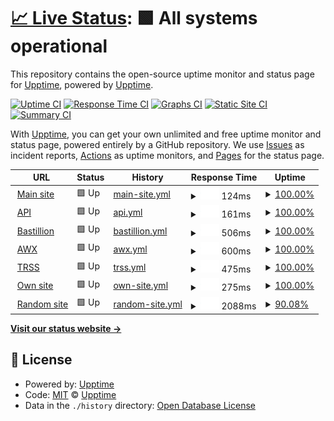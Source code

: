 # [📈 Live Status](https://upptime.github.io/upptime): <!--live status--> **🟩 All systems operational**

This repository contains the open-source uptime monitor and status page for [Upptime](https://upptime.js.org), powered by [Upptime](https://github.com/upptime/upptime).

[![Uptime CI](https://github.com/koj-co/upptime/workflows/Uptime%20CI/badge.svg)](https://github.com/koj-co/upptime/actions?query=workflow%3A%22Uptime+CI%22)
[![Response Time CI](https://github.com/koj-co/upptime/workflows/Response%20Time%20CI/badge.svg)](https://github.com/koj-co/upptime/actions?query=workflow%3A%22Response+Time+CI%22)
[![Graphs CI](https://github.com/koj-co/upptime/workflows/Graphs%20CI/badge.svg)](https://github.com/koj-co/upptime/actions?query=workflow%3A%22Graphs+CI%22)
[![Static Site CI](https://github.com/koj-co/upptime/workflows/Static%20Site%20CI/badge.svg)](https://github.com/koj-co/upptime/actions?query=workflow%3A%22Static+Site+CI%22)
[![Summary CI](https://github.com/koj-co/upptime/workflows/Summary%20CI/badge.svg)](https://github.com/koj-co/upptime/actions?query=workflow%3A%22Summary+CI%22)

With [Upptime](https://upptime.js.org), you can get your own unlimited and free uptime monitor and status page, powered entirely by a GitHub repository. We use [Issues](https://github.com/upptime/upptime/issues) as incident reports, [Actions](https://github.com/upptime/upptime/actions) as uptime monitors, and [Pages](https://upptime.github.io/upptime) for the status page.

<!--start: status pages-->
<!-- This summary is generated by Upptime (https://github.com/upptime/upptime) -->
<!-- Do not edit this manually, your changes will be overwritten -->
<!-- prettier-ignore -->
| URL | Status | History | Response Time | Uptime |
| --- | ------ | ------- | ------------- | ------ |
| <img alt="" src="https://favicons.githubusercontent.com/adoptopenjdk.net" height="13"> [Main site](https://adoptopenjdk.net) | 🟩 Up | [main-site.yml](https://github.com/sxa/aoupptime/commits/HEAD/history/main-site.yml) | <details><summary><img alt="Response time graph" src="./graphs/main-site/response-time-week.png" height="20"> 124ms</summary><br><a href="https://upptime.github.io/upptime/history/main-site"><img alt="Response time 131" src="https://img.shields.io/endpoint?url=https%3A%2F%2Fraw.githubusercontent.com%2Fsxa%2Faoupptime%2FHEAD%2Fapi%2Fmain-site%2Fresponse-time.json"></a><br><a href="https://upptime.github.io/upptime/history/main-site"><img alt="24-hour response time 95" src="https://img.shields.io/endpoint?url=https%3A%2F%2Fraw.githubusercontent.com%2Fsxa%2Faoupptime%2FHEAD%2Fapi%2Fmain-site%2Fresponse-time-day.json"></a><br><a href="https://upptime.github.io/upptime/history/main-site"><img alt="7-day response time 124" src="https://img.shields.io/endpoint?url=https%3A%2F%2Fraw.githubusercontent.com%2Fsxa%2Faoupptime%2FHEAD%2Fapi%2Fmain-site%2Fresponse-time-week.json"></a><br><a href="https://upptime.github.io/upptime/history/main-site"><img alt="30-day response time 110" src="https://img.shields.io/endpoint?url=https%3A%2F%2Fraw.githubusercontent.com%2Fsxa%2Faoupptime%2FHEAD%2Fapi%2Fmain-site%2Fresponse-time-month.json"></a><br><a href="https://upptime.github.io/upptime/history/main-site"><img alt="1-year response time 127" src="https://img.shields.io/endpoint?url=https%3A%2F%2Fraw.githubusercontent.com%2Fsxa%2Faoupptime%2FHEAD%2Fapi%2Fmain-site%2Fresponse-time-year.json"></a></details> | <details><summary><a href="https://upptime.github.io/upptime/history/main-site">100.00%</a></summary><a href="https://upptime.github.io/upptime/history/main-site"><img alt="All-time uptime 100.00%" src="https://img.shields.io/endpoint?url=https%3A%2F%2Fraw.githubusercontent.com%2Fsxa%2Faoupptime%2FHEAD%2Fapi%2Fmain-site%2Fuptime.json"></a><br><a href="https://upptime.github.io/upptime/history/main-site"><img alt="24-hour uptime 100.00%" src="https://img.shields.io/endpoint?url=https%3A%2F%2Fraw.githubusercontent.com%2Fsxa%2Faoupptime%2FHEAD%2Fapi%2Fmain-site%2Fuptime-day.json"></a><br><a href="https://upptime.github.io/upptime/history/main-site"><img alt="7-day uptime 100.00%" src="https://img.shields.io/endpoint?url=https%3A%2F%2Fraw.githubusercontent.com%2Fsxa%2Faoupptime%2FHEAD%2Fapi%2Fmain-site%2Fuptime-week.json"></a><br><a href="https://upptime.github.io/upptime/history/main-site"><img alt="30-day uptime 100.00%" src="https://img.shields.io/endpoint?url=https%3A%2F%2Fraw.githubusercontent.com%2Fsxa%2Faoupptime%2FHEAD%2Fapi%2Fmain-site%2Fuptime-month.json"></a><br><a href="https://upptime.github.io/upptime/history/main-site"><img alt="1-year uptime 100.00%" src="https://img.shields.io/endpoint?url=https%3A%2F%2Fraw.githubusercontent.com%2Fsxa%2Faoupptime%2FHEAD%2Fapi%2Fmain-site%2Fuptime-year.json"></a></details>
| <img alt="" src="https://favicons.githubusercontent.com/api.adoptopenjdk.net" height="13"> [API](https://api.adoptopenjdk.net) | 🟩 Up | [api.yml](https://github.com/sxa/aoupptime/commits/HEAD/history/api.yml) | <details><summary><img alt="Response time graph" src="./graphs/api/response-time-week.png" height="20"> 161ms</summary><br><a href="https://upptime.github.io/upptime/history/api"><img alt="Response time 241" src="https://img.shields.io/endpoint?url=https%3A%2F%2Fraw.githubusercontent.com%2Fsxa%2Faoupptime%2FHEAD%2Fapi%2Fapi%2Fresponse-time.json"></a><br><a href="https://upptime.github.io/upptime/history/api"><img alt="24-hour response time 65" src="https://img.shields.io/endpoint?url=https%3A%2F%2Fraw.githubusercontent.com%2Fsxa%2Faoupptime%2FHEAD%2Fapi%2Fapi%2Fresponse-time-day.json"></a><br><a href="https://upptime.github.io/upptime/history/api"><img alt="7-day response time 161" src="https://img.shields.io/endpoint?url=https%3A%2F%2Fraw.githubusercontent.com%2Fsxa%2Faoupptime%2FHEAD%2Fapi%2Fapi%2Fresponse-time-week.json"></a><br><a href="https://upptime.github.io/upptime/history/api"><img alt="30-day response time 173" src="https://img.shields.io/endpoint?url=https%3A%2F%2Fraw.githubusercontent.com%2Fsxa%2Faoupptime%2FHEAD%2Fapi%2Fapi%2Fresponse-time-month.json"></a><br><a href="https://upptime.github.io/upptime/history/api"><img alt="1-year response time 177" src="https://img.shields.io/endpoint?url=https%3A%2F%2Fraw.githubusercontent.com%2Fsxa%2Faoupptime%2FHEAD%2Fapi%2Fapi%2Fresponse-time-year.json"></a></details> | <details><summary><a href="https://upptime.github.io/upptime/history/api">100.00%</a></summary><a href="https://upptime.github.io/upptime/history/api"><img alt="All-time uptime 99.99%" src="https://img.shields.io/endpoint?url=https%3A%2F%2Fraw.githubusercontent.com%2Fsxa%2Faoupptime%2FHEAD%2Fapi%2Fapi%2Fuptime.json"></a><br><a href="https://upptime.github.io/upptime/history/api"><img alt="24-hour uptime 100.00%" src="https://img.shields.io/endpoint?url=https%3A%2F%2Fraw.githubusercontent.com%2Fsxa%2Faoupptime%2FHEAD%2Fapi%2Fapi%2Fuptime-day.json"></a><br><a href="https://upptime.github.io/upptime/history/api"><img alt="7-day uptime 100.00%" src="https://img.shields.io/endpoint?url=https%3A%2F%2Fraw.githubusercontent.com%2Fsxa%2Faoupptime%2FHEAD%2Fapi%2Fapi%2Fuptime-week.json"></a><br><a href="https://upptime.github.io/upptime/history/api"><img alt="30-day uptime 100.00%" src="https://img.shields.io/endpoint?url=https%3A%2F%2Fraw.githubusercontent.com%2Fsxa%2Faoupptime%2FHEAD%2Fapi%2Fapi%2Fuptime-month.json"></a><br><a href="https://upptime.github.io/upptime/history/api"><img alt="1-year uptime 99.99%" src="https://img.shields.io/endpoint?url=https%3A%2F%2Fraw.githubusercontent.com%2Fsxa%2Faoupptime%2FHEAD%2Fapi%2Fapi%2Fuptime-year.json"></a></details>
| <img alt="" src="https://favicons.githubusercontent.com/bastillion.adoptopenjdk.net" height="13"> [Bastillion](https://bastillion.adoptopenjdk.net:8443) | 🟩 Up | [bastillion.yml](https://github.com/sxa/aoupptime/commits/HEAD/history/bastillion.yml) | <details><summary><img alt="Response time graph" src="./graphs/bastillion/response-time-week.png" height="20"> 506ms</summary><br><a href="https://upptime.github.io/upptime/history/bastillion"><img alt="Response time 494" src="https://img.shields.io/endpoint?url=https%3A%2F%2Fraw.githubusercontent.com%2Fsxa%2Faoupptime%2FHEAD%2Fapi%2Fbastillion%2Fresponse-time.json"></a><br><a href="https://upptime.github.io/upptime/history/bastillion"><img alt="24-hour response time 391" src="https://img.shields.io/endpoint?url=https%3A%2F%2Fraw.githubusercontent.com%2Fsxa%2Faoupptime%2FHEAD%2Fapi%2Fbastillion%2Fresponse-time-day.json"></a><br><a href="https://upptime.github.io/upptime/history/bastillion"><img alt="7-day response time 506" src="https://img.shields.io/endpoint?url=https%3A%2F%2Fraw.githubusercontent.com%2Fsxa%2Faoupptime%2FHEAD%2Fapi%2Fbastillion%2Fresponse-time-week.json"></a><br><a href="https://upptime.github.io/upptime/history/bastillion"><img alt="30-day response time 486" src="https://img.shields.io/endpoint?url=https%3A%2F%2Fraw.githubusercontent.com%2Fsxa%2Faoupptime%2FHEAD%2Fapi%2Fbastillion%2Fresponse-time-month.json"></a><br><a href="https://upptime.github.io/upptime/history/bastillion"><img alt="1-year response time 495" src="https://img.shields.io/endpoint?url=https%3A%2F%2Fraw.githubusercontent.com%2Fsxa%2Faoupptime%2FHEAD%2Fapi%2Fbastillion%2Fresponse-time-year.json"></a></details> | <details><summary><a href="https://upptime.github.io/upptime/history/bastillion">100.00%</a></summary><a href="https://upptime.github.io/upptime/history/bastillion"><img alt="All-time uptime 99.98%" src="https://img.shields.io/endpoint?url=https%3A%2F%2Fraw.githubusercontent.com%2Fsxa%2Faoupptime%2FHEAD%2Fapi%2Fbastillion%2Fuptime.json"></a><br><a href="https://upptime.github.io/upptime/history/bastillion"><img alt="24-hour uptime 100.00%" src="https://img.shields.io/endpoint?url=https%3A%2F%2Fraw.githubusercontent.com%2Fsxa%2Faoupptime%2FHEAD%2Fapi%2Fbastillion%2Fuptime-day.json"></a><br><a href="https://upptime.github.io/upptime/history/bastillion"><img alt="7-day uptime 100.00%" src="https://img.shields.io/endpoint?url=https%3A%2F%2Fraw.githubusercontent.com%2Fsxa%2Faoupptime%2FHEAD%2Fapi%2Fbastillion%2Fuptime-week.json"></a><br><a href="https://upptime.github.io/upptime/history/bastillion"><img alt="30-day uptime 100.00%" src="https://img.shields.io/endpoint?url=https%3A%2F%2Fraw.githubusercontent.com%2Fsxa%2Faoupptime%2FHEAD%2Fapi%2Fbastillion%2Fuptime-month.json"></a><br><a href="https://upptime.github.io/upptime/history/bastillion"><img alt="1-year uptime 100.00%" src="https://img.shields.io/endpoint?url=https%3A%2F%2Fraw.githubusercontent.com%2Fsxa%2Faoupptime%2FHEAD%2Fapi%2Fbastillion%2Fuptime-year.json"></a></details>
| <img alt="" src="https://favicons.githubusercontent.com/awx.adoptopenjdk.net" height="13"> [AWX](https://awx.adoptopenjdk.net) | 🟩 Up | [awx.yml](https://github.com/sxa/aoupptime/commits/HEAD/history/awx.yml) | <details><summary><img alt="Response time graph" src="./graphs/awx/response-time-week.png" height="20"> 600ms</summary><br><a href="https://upptime.github.io/upptime/history/awx"><img alt="Response time 593" src="https://img.shields.io/endpoint?url=https%3A%2F%2Fraw.githubusercontent.com%2Fsxa%2Faoupptime%2FHEAD%2Fapi%2Fawx%2Fresponse-time.json"></a><br><a href="https://upptime.github.io/upptime/history/awx"><img alt="24-hour response time 474" src="https://img.shields.io/endpoint?url=https%3A%2F%2Fraw.githubusercontent.com%2Fsxa%2Faoupptime%2FHEAD%2Fapi%2Fawx%2Fresponse-time-day.json"></a><br><a href="https://upptime.github.io/upptime/history/awx"><img alt="7-day response time 600" src="https://img.shields.io/endpoint?url=https%3A%2F%2Fraw.githubusercontent.com%2Fsxa%2Faoupptime%2FHEAD%2Fapi%2Fawx%2Fresponse-time-week.json"></a><br><a href="https://upptime.github.io/upptime/history/awx"><img alt="30-day response time 597" src="https://img.shields.io/endpoint?url=https%3A%2F%2Fraw.githubusercontent.com%2Fsxa%2Faoupptime%2FHEAD%2Fapi%2Fawx%2Fresponse-time-month.json"></a><br><a href="https://upptime.github.io/upptime/history/awx"><img alt="1-year response time 591" src="https://img.shields.io/endpoint?url=https%3A%2F%2Fraw.githubusercontent.com%2Fsxa%2Faoupptime%2FHEAD%2Fapi%2Fawx%2Fresponse-time-year.json"></a></details> | <details><summary><a href="https://upptime.github.io/upptime/history/awx">100.00%</a></summary><a href="https://upptime.github.io/upptime/history/awx"><img alt="All-time uptime 100.00%" src="https://img.shields.io/endpoint?url=https%3A%2F%2Fraw.githubusercontent.com%2Fsxa%2Faoupptime%2FHEAD%2Fapi%2Fawx%2Fuptime.json"></a><br><a href="https://upptime.github.io/upptime/history/awx"><img alt="24-hour uptime 100.00%" src="https://img.shields.io/endpoint?url=https%3A%2F%2Fraw.githubusercontent.com%2Fsxa%2Faoupptime%2FHEAD%2Fapi%2Fawx%2Fuptime-day.json"></a><br><a href="https://upptime.github.io/upptime/history/awx"><img alt="7-day uptime 100.00%" src="https://img.shields.io/endpoint?url=https%3A%2F%2Fraw.githubusercontent.com%2Fsxa%2Faoupptime%2FHEAD%2Fapi%2Fawx%2Fuptime-week.json"></a><br><a href="https://upptime.github.io/upptime/history/awx"><img alt="30-day uptime 100.00%" src="https://img.shields.io/endpoint?url=https%3A%2F%2Fraw.githubusercontent.com%2Fsxa%2Faoupptime%2FHEAD%2Fapi%2Fawx%2Fuptime-month.json"></a><br><a href="https://upptime.github.io/upptime/history/awx"><img alt="1-year uptime 100.00%" src="https://img.shields.io/endpoint?url=https%3A%2F%2Fraw.githubusercontent.com%2Fsxa%2Faoupptime%2FHEAD%2Fapi%2Fawx%2Fuptime-year.json"></a></details>
| <img alt="" src="https://favicons.githubusercontent.com/trss.adoptopenjdk.net" height="13"> [TRSS](https://trss.adoptopenjdk.net) | 🟩 Up | [trss.yml](https://github.com/sxa/aoupptime/commits/HEAD/history/trss.yml) | <details><summary><img alt="Response time graph" src="./graphs/trss/response-time-week.png" height="20"> 475ms</summary><br><a href="https://upptime.github.io/upptime/history/trss"><img alt="Response time 498" src="https://img.shields.io/endpoint?url=https%3A%2F%2Fraw.githubusercontent.com%2Fsxa%2Faoupptime%2FHEAD%2Fapi%2Ftrss%2Fresponse-time.json"></a><br><a href="https://upptime.github.io/upptime/history/trss"><img alt="24-hour response time 392" src="https://img.shields.io/endpoint?url=https%3A%2F%2Fraw.githubusercontent.com%2Fsxa%2Faoupptime%2FHEAD%2Fapi%2Ftrss%2Fresponse-time-day.json"></a><br><a href="https://upptime.github.io/upptime/history/trss"><img alt="7-day response time 475" src="https://img.shields.io/endpoint?url=https%3A%2F%2Fraw.githubusercontent.com%2Fsxa%2Faoupptime%2FHEAD%2Fapi%2Ftrss%2Fresponse-time-week.json"></a><br><a href="https://upptime.github.io/upptime/history/trss"><img alt="30-day response time 465" src="https://img.shields.io/endpoint?url=https%3A%2F%2Fraw.githubusercontent.com%2Fsxa%2Faoupptime%2FHEAD%2Fapi%2Ftrss%2Fresponse-time-month.json"></a><br><a href="https://upptime.github.io/upptime/history/trss"><img alt="1-year response time 497" src="https://img.shields.io/endpoint?url=https%3A%2F%2Fraw.githubusercontent.com%2Fsxa%2Faoupptime%2FHEAD%2Fapi%2Ftrss%2Fresponse-time-year.json"></a></details> | <details><summary><a href="https://upptime.github.io/upptime/history/trss">100.00%</a></summary><a href="https://upptime.github.io/upptime/history/trss"><img alt="All-time uptime 100.00%" src="https://img.shields.io/endpoint?url=https%3A%2F%2Fraw.githubusercontent.com%2Fsxa%2Faoupptime%2FHEAD%2Fapi%2Ftrss%2Fuptime.json"></a><br><a href="https://upptime.github.io/upptime/history/trss"><img alt="24-hour uptime 100.00%" src="https://img.shields.io/endpoint?url=https%3A%2F%2Fraw.githubusercontent.com%2Fsxa%2Faoupptime%2FHEAD%2Fapi%2Ftrss%2Fuptime-day.json"></a><br><a href="https://upptime.github.io/upptime/history/trss"><img alt="7-day uptime 100.00%" src="https://img.shields.io/endpoint?url=https%3A%2F%2Fraw.githubusercontent.com%2Fsxa%2Faoupptime%2FHEAD%2Fapi%2Ftrss%2Fuptime-week.json"></a><br><a href="https://upptime.github.io/upptime/history/trss"><img alt="30-day uptime 100.00%" src="https://img.shields.io/endpoint?url=https%3A%2F%2Fraw.githubusercontent.com%2Fsxa%2Faoupptime%2FHEAD%2Fapi%2Ftrss%2Fuptime-month.json"></a><br><a href="https://upptime.github.io/upptime/history/trss"><img alt="1-year uptime 100.00%" src="https://img.shields.io/endpoint?url=https%3A%2F%2Fraw.githubusercontent.com%2Fsxa%2Faoupptime%2FHEAD%2Fapi%2Ftrss%2Fuptime-year.json"></a></details>
| <img alt="" src="https://favicons.githubusercontent.com/sxa.org.uk" height="13"> [Own site](http://sxa.org.uk) | 🟩 Up | [own-site.yml](https://github.com/sxa/aoupptime/commits/HEAD/history/own-site.yml) | <details><summary><img alt="Response time graph" src="./graphs/own-site/response-time-week.png" height="20"> 275ms</summary><br><a href="https://upptime.github.io/upptime/history/own-site"><img alt="Response time 277" src="https://img.shields.io/endpoint?url=https%3A%2F%2Fraw.githubusercontent.com%2Fsxa%2Faoupptime%2FHEAD%2Fapi%2Fown-site%2Fresponse-time.json"></a><br><a href="https://upptime.github.io/upptime/history/own-site"><img alt="24-hour response time 185" src="https://img.shields.io/endpoint?url=https%3A%2F%2Fraw.githubusercontent.com%2Fsxa%2Faoupptime%2FHEAD%2Fapi%2Fown-site%2Fresponse-time-day.json"></a><br><a href="https://upptime.github.io/upptime/history/own-site"><img alt="7-day response time 275" src="https://img.shields.io/endpoint?url=https%3A%2F%2Fraw.githubusercontent.com%2Fsxa%2Faoupptime%2FHEAD%2Fapi%2Fown-site%2Fresponse-time-week.json"></a><br><a href="https://upptime.github.io/upptime/history/own-site"><img alt="30-day response time 292" src="https://img.shields.io/endpoint?url=https%3A%2F%2Fraw.githubusercontent.com%2Fsxa%2Faoupptime%2FHEAD%2Fapi%2Fown-site%2Fresponse-time-month.json"></a><br><a href="https://upptime.github.io/upptime/history/own-site"><img alt="1-year response time 277" src="https://img.shields.io/endpoint?url=https%3A%2F%2Fraw.githubusercontent.com%2Fsxa%2Faoupptime%2FHEAD%2Fapi%2Fown-site%2Fresponse-time-year.json"></a></details> | <details><summary><a href="https://upptime.github.io/upptime/history/own-site">100.00%</a></summary><a href="https://upptime.github.io/upptime/history/own-site"><img alt="All-time uptime 95.11%" src="https://img.shields.io/endpoint?url=https%3A%2F%2Fraw.githubusercontent.com%2Fsxa%2Faoupptime%2FHEAD%2Fapi%2Fown-site%2Fuptime.json"></a><br><a href="https://upptime.github.io/upptime/history/own-site"><img alt="24-hour uptime 100.00%" src="https://img.shields.io/endpoint?url=https%3A%2F%2Fraw.githubusercontent.com%2Fsxa%2Faoupptime%2FHEAD%2Fapi%2Fown-site%2Fuptime-day.json"></a><br><a href="https://upptime.github.io/upptime/history/own-site"><img alt="7-day uptime 100.00%" src="https://img.shields.io/endpoint?url=https%3A%2F%2Fraw.githubusercontent.com%2Fsxa%2Faoupptime%2FHEAD%2Fapi%2Fown-site%2Fuptime-week.json"></a><br><a href="https://upptime.github.io/upptime/history/own-site"><img alt="30-day uptime 100.00%" src="https://img.shields.io/endpoint?url=https%3A%2F%2Fraw.githubusercontent.com%2Fsxa%2Faoupptime%2FHEAD%2Fapi%2Fown-site%2Fuptime-month.json"></a><br><a href="https://upptime.github.io/upptime/history/own-site"><img alt="1-year uptime 94.58%" src="https://img.shields.io/endpoint?url=https%3A%2F%2Fraw.githubusercontent.com%2Fsxa%2Faoupptime%2FHEAD%2Fapi%2Fown-site%2Fuptime-year.json"></a></details>
| <img alt="" src="https://favicons.githubusercontent.com/www.southernjive.co.uk" height="13"> [Random site](https://www.southernjive.co.uk) | 🟩 Up | [random-site.yml](https://github.com/sxa/aoupptime/commits/HEAD/history/random-site.yml) | <details><summary><img alt="Response time graph" src="./graphs/random-site/response-time-week.png" height="20"> 2088ms</summary><br><a href="https://upptime.github.io/upptime/history/random-site"><img alt="Response time 1896" src="https://img.shields.io/endpoint?url=https%3A%2F%2Fraw.githubusercontent.com%2Fsxa%2Faoupptime%2FHEAD%2Fapi%2Frandom-site%2Fresponse-time.json"></a><br><a href="https://upptime.github.io/upptime/history/random-site"><img alt="24-hour response time 1948" src="https://img.shields.io/endpoint?url=https%3A%2F%2Fraw.githubusercontent.com%2Fsxa%2Faoupptime%2FHEAD%2Fapi%2Frandom-site%2Fresponse-time-day.json"></a><br><a href="https://upptime.github.io/upptime/history/random-site"><img alt="7-day response time 2088" src="https://img.shields.io/endpoint?url=https%3A%2F%2Fraw.githubusercontent.com%2Fsxa%2Faoupptime%2FHEAD%2Fapi%2Frandom-site%2Fresponse-time-week.json"></a><br><a href="https://upptime.github.io/upptime/history/random-site"><img alt="30-day response time 2081" src="https://img.shields.io/endpoint?url=https%3A%2F%2Fraw.githubusercontent.com%2Fsxa%2Faoupptime%2FHEAD%2Fapi%2Frandom-site%2Fresponse-time-month.json"></a><br><a href="https://upptime.github.io/upptime/history/random-site"><img alt="1-year response time 1936" src="https://img.shields.io/endpoint?url=https%3A%2F%2Fraw.githubusercontent.com%2Fsxa%2Faoupptime%2FHEAD%2Fapi%2Frandom-site%2Fresponse-time-year.json"></a></details> | <details><summary><a href="https://upptime.github.io/upptime/history/random-site">90.08%</a></summary><a href="https://upptime.github.io/upptime/history/random-site"><img alt="All-time uptime 99.53%" src="https://img.shields.io/endpoint?url=https%3A%2F%2Fraw.githubusercontent.com%2Fsxa%2Faoupptime%2FHEAD%2Fapi%2Frandom-site%2Fuptime.json"></a><br><a href="https://upptime.github.io/upptime/history/random-site"><img alt="24-hour uptime 82.77%" src="https://img.shields.io/endpoint?url=https%3A%2F%2Fraw.githubusercontent.com%2Fsxa%2Faoupptime%2FHEAD%2Fapi%2Frandom-site%2Fuptime-day.json"></a><br><a href="https://upptime.github.io/upptime/history/random-site"><img alt="7-day uptime 90.08%" src="https://img.shields.io/endpoint?url=https%3A%2F%2Fraw.githubusercontent.com%2Fsxa%2Faoupptime%2FHEAD%2Fapi%2Frandom-site%2Fuptime-week.json"></a><br><a href="https://upptime.github.io/upptime/history/random-site"><img alt="30-day uptime 93.67%" src="https://img.shields.io/endpoint?url=https%3A%2F%2Fraw.githubusercontent.com%2Fsxa%2Faoupptime%2FHEAD%2Fapi%2Frandom-site%2Fuptime-month.json"></a><br><a href="https://upptime.github.io/upptime/history/random-site"><img alt="1-year uptime 99.47%" src="https://img.shields.io/endpoint?url=https%3A%2F%2Fraw.githubusercontent.com%2Fsxa%2Faoupptime%2FHEAD%2Fapi%2Frandom-site%2Fuptime-year.json"></a></details>

<!--end: status pages-->

[**Visit our status website →**](https://upptime.github.io/upptime)

## 📄 License

- Powered by: [Upptime](https://github.com/upptime/upptime)
- Code: [MIT](./LICENSE) © [Upptime](https://upptime.js.org)
- Data in the `./history` directory: [Open Database License](https://opendatacommons.org/licenses/odbl/1-0/)
